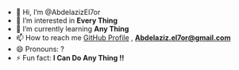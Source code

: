 - 👋 Hi, I’m @AbdelazizEl7or
- 👀 I’m interested in **Every Thing**
- 🌱 I’m currently learning **Any Thing**
- 📫 How to reach me  [GitHub Profile](https://github.com/AbdelazizEl7or) , **Abdelaziz.el7or@gmail.com**
- 😄 Pronouns: ?
- ⚡ Fun fact: **I Can Do Any Thing !!**
